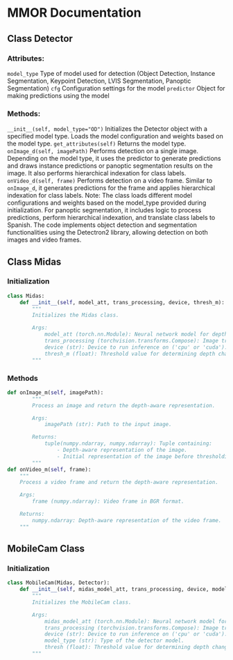 # MMOR Documentation


## Class Detector

### Attributes:
```model_type``` Type of model used for detection (Object Detection, Instance Segmentation, Keypoint Detection, LVIS Segmentation, Panoptic Segmentation)
```cfg``` Configuration settings for the model
```predictor``` Object for making predictions using the model
### Methods:
```__init__(self, model_type="OD")``` Initializes the Detector object with a specified model type. Loads the model configuration and weights based on the model type.
```get_attributes(self)``` Returns the model type.
```onImage_d(self, imagePath)``` Performs detection on a single image. Depending on the model type, it uses the predictor to generate predictions and draws instance predictions or panoptic segmentation results on the image. It also performs hierarchical indexation for class labels.
```onVideo_d(self, frame)``` Performs detection on a video frame. Similar to ```onImage_d```, it generates predictions for the frame and applies hierarchical indexation for class labels.
Note:
The class loads different model configurations and weights based on the model_type provided during initialization.
For panoptic segmentation, it includes logic to process predictions, perform hierarchical indexation, and translate class labels to Spanish.
The code implements object detection and segmentation functionalities using the Detectron2 library, allowing detection on both images and video frames.

## Class Midas

### Initialization

```python
class Midas:
    def __init__(self, model_att, trans_processing, device, thresh_m):
        """
        Initializes the Midas class.

        Args:
            model_att (torch.nn.Module): Neural network model for depth prediction.
            trans_processing (torchvision.transforms.Compose): Image transformation pipeline.
            device (str): Device to run inference on ('cpu' or 'cuda').
            thresh_m (float): Threshold value for determining depth changes.
        """
```
### Methods
```python
def onImage_m(self, imagePath):
        """
        Process an image and return the depth-aware representation.

        Args:
            imagePath (str): Path to the input image.

        Returns:
            tuple(numpy.ndarray, numpy.ndarray): Tuple containing:
                - Depth-aware representation of the image.
                - Initial representation of the image before thresholding.
        """
def onVideo_m(self, frame):
    """
    Process a video frame and return the depth-aware representation.

    Args:
        frame (numpy.ndarray): Video frame in BGR format.

    Returns:
        numpy.ndarray: Depth-aware representation of the video frame.
    """
```

## MobileCam Class

### Initialization

```python
class MobileCam(Midas, Detector):
    def __init__(self, midas_model_att, trans_processing, device, model_type, thresh):
        """
        Initializes the MobileCam class.

        Args:
            midas_model_att (torch.nn.Module): Neural network model for depth prediction.
            trans_processing (torchvision.transforms.Compose): Image transformation pipeline.
            device (str): Device to run inference on ('cpu' or 'cuda').
            model_type (str): Type of the detector model.
            thresh (float): Threshold value for determining depth changes.
        """



